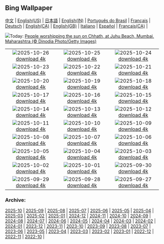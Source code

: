 ## Bing Wallpaper
[中文](README.md) |                     [English(US)](en-US.md) |                     [日本語](ja-JP.md) |                     [English(IN)](en-IN.md) |                     [Português do Brasil](pt-BR.md) |                     [Français](fr-FR.md) |                     [Deutsch](de-DE.md) |                     [English(CA)](en-CA.md) |                     [English(GB)](en-GB.md) |                     [Italiano](it-IT.md) |                     [Español](es-ES.md) |                     [Français(CA)](fr-CA.md) |                    

![](https://www.bing.com/th?id=OHR.ChhathPuja_EN-IN6737950149_UHD.jpg&w=1000)Today: [People worshipping the sun on Chhath, at Juhu Beach, Mumbai, Maharashtra (© Dinodia Photo/Getty Images)](https://www.bing.com/th?id=OHR.ChhathPuja_EN-IN6737950149_UHD.jpg)

|      |      |      |
| :----: | :----: | :----: |
|![](https://www.bing.com/th?id=OHR.AfricanRaven_EN-IN6796929078_UHD.jpg&pid=hp&w=384&h=216&rs=1&c=4)2025-10-26 [download 4k](https://www.bing.com/th?id=OHR.AfricanRaven_EN-IN6796929078_UHD.jpg)|![](https://www.bing.com/th?id=OHR.MartimoaapaFinland_EN-IN6497772710_UHD.jpg&pid=hp&w=384&h=216&rs=1&c=4)2025-10-25 [download 4k](https://www.bing.com/th?id=OHR.MartimoaapaFinland_EN-IN6497772710_UHD.jpg)|![](https://www.bing.com/th?id=OHR.QueenMary_EN-IN6335003575_UHD.jpg&pid=hp&w=384&h=216&rs=1&c=4)2025-10-24 [download 4k](https://www.bing.com/th?id=OHR.QueenMary_EN-IN6335003575_UHD.jpg)|
|![](https://www.bing.com/th?id=OHR.SnowLeopard_EN-IN6193206285_UHD.jpg&pid=hp&w=384&h=216&rs=1&c=4)2025-10-23 [download 4k](https://www.bing.com/th?id=OHR.SnowLeopard_EN-IN6193206285_UHD.jpg)|![](https://www.bing.com/th?id=OHR.BulgariaRocks_EN-IN6060043894_UHD.jpg&pid=hp&w=384&h=216&rs=1&c=4)2025-10-22 [download 4k](https://www.bing.com/th?id=OHR.BulgariaRocks_EN-IN6060043894_UHD.jpg)|![](https://www.bing.com/th?id=OHR.OilLamps_EN-IN0305267650_UHD.jpg&pid=hp&w=384&h=216&rs=1&c=4)2025-10-21 [download 4k](https://www.bing.com/th?id=OHR.OilLamps_EN-IN0305267650_UHD.jpg)|
|![](https://www.bing.com/th?id=OHR.HoffmansSloth_EN-IN5791944610_UHD.jpg&pid=hp&w=384&h=216&rs=1&c=4)2025-10-20 [download 4k](https://www.bing.com/th?id=OHR.HoffmansSloth_EN-IN5791944610_UHD.jpg)|![](https://www.bing.com/th?id=OHR.AppleHarvest_EN-IN5534604736_UHD.jpg&pid=hp&w=384&h=216&rs=1&c=4)2025-10-19 [download 4k](https://www.bing.com/th?id=OHR.AppleHarvest_EN-IN5534604736_UHD.jpg)|![](https://www.bing.com/th?id=OHR.SilburyHill_EN-IN5389984982_UHD.jpg&pid=hp&w=384&h=216&rs=1&c=4)2025-10-18 [download 4k](https://www.bing.com/th?id=OHR.SilburyHill_EN-IN5389984982_UHD.jpg)|
|![](https://www.bing.com/th?id=OHR.RockRiverFalls_EN-IN5207367591_UHD.jpg&pid=hp&w=384&h=216&rs=1&c=4)2025-10-17 [download 4k](https://www.bing.com/th?id=OHR.RockRiverFalls_EN-IN5207367591_UHD.jpg)|![](https://www.bing.com/th?id=OHR.SiberianLynx_EN-IN1490502739_UHD.jpg&pid=hp&w=384&h=216&rs=1&c=4)2025-10-16 [download 4k](https://www.bing.com/th?id=OHR.SiberianLynx_EN-IN1490502739_UHD.jpg)|![](https://www.bing.com/th?id=OHR.AmethystLaccaria_EN-IN1327848044_UHD.jpg&pid=hp&w=384&h=216&rs=1&c=4)2025-10-15 [download 4k](https://www.bing.com/th?id=OHR.AmethystLaccaria_EN-IN1327848044_UHD.jpg)|
|![](https://www.bing.com/th?id=OHR.OiaSantorini_EN-IN1120659407_UHD.jpg&pid=hp&w=384&h=216&rs=1&c=4)2025-10-14 [download 4k](https://www.bing.com/th?id=OHR.OiaSantorini_EN-IN1120659407_UHD.jpg)|![](https://www.bing.com/th?id=OHR.MamallapuramBoat_EN-IN7710066435_UHD.jpg&pid=hp&w=384&h=216&rs=1&c=4)2025-10-13 [download 4k](https://www.bing.com/th?id=OHR.MamallapuramBoat_EN-IN7710066435_UHD.jpg)|![](https://www.bing.com/th?id=OHR.SaranacLake_EN-IN0774753637_UHD.jpg&pid=hp&w=384&h=216&rs=1&c=4)2025-10-12 [download 4k](https://www.bing.com/th?id=OHR.SaranacLake_EN-IN0774753637_UHD.jpg)|
|![](https://www.bing.com/th?id=OHR.WoodDuckHen_EN-IN0584855660_UHD.jpg&pid=hp&w=384&h=216&rs=1&c=4)2025-10-11 [download 4k](https://www.bing.com/th?id=OHR.WoodDuckHen_EN-IN0584855660_UHD.jpg)|![](https://www.bing.com/th?id=OHR.MonurikiFiji_EN-IN0435648198_UHD.jpg&pid=hp&w=384&h=216&rs=1&c=4)2025-10-10 [download 4k](https://www.bing.com/th?id=OHR.MonurikiFiji_EN-IN0435648198_UHD.jpg)|![](https://www.bing.com/th?id=OHR.WebbPillars_EN-IN0244722774_UHD.jpg&pid=hp&w=384&h=216&rs=1&c=4)2025-10-09 [download 4k](https://www.bing.com/th?id=OHR.WebbPillars_EN-IN0244722774_UHD.jpg)|
|![](https://www.bing.com/th?id=OHR.OctopusCyanea_EN-IN9999645050_UHD.jpg&pid=hp&w=384&h=216&rs=1&c=4)2025-10-08 [download 4k](https://www.bing.com/th?id=OHR.OctopusCyanea_EN-IN9999645050_UHD.jpg)|![](https://www.bing.com/th?id=OHR.RidgwayAspens_EN-IN9829823825_UHD.jpg&pid=hp&w=384&h=216&rs=1&c=4)2025-10-07 [download 4k](https://www.bing.com/th?id=OHR.RidgwayAspens_EN-IN9829823825_UHD.jpg)|![](https://www.bing.com/th?id=OHR.AnshunBridge_EN-IN9593478408_UHD.jpg&pid=hp&w=384&h=216&rs=1&c=4)2025-10-06 [download 4k](https://www.bing.com/th?id=OHR.AnshunBridge_EN-IN9593478408_UHD.jpg)|
|![](https://www.bing.com/th?id=OHR.JahangirMahal_EN-IN7628563681_UHD.jpg&pid=hp&w=384&h=216&rs=1&c=4)2025-10-05 [download 4k](https://www.bing.com/th?id=OHR.JahangirMahal_EN-IN7628563681_UHD.jpg)|![](https://www.bing.com/th?id=OHR.DragonEndeavour_EN-IN9334573576_UHD.jpg&pid=hp&w=384&h=216&rs=1&c=4)2025-10-04 [download 4k](https://www.bing.com/th?id=OHR.DragonEndeavour_EN-IN9334573576_UHD.jpg)|![](https://www.bing.com/th?id=OHR.SkyeHeather_EN-IN2826518684_UHD.jpg&pid=hp&w=384&h=216&rs=1&c=4)2025-10-03 [download 4k](https://www.bing.com/th?id=OHR.SkyeHeather_EN-IN2826518684_UHD.jpg)|
|![](https://www.bing.com/th?id=OHR.StatueGandhi_EN-IN4485364887_UHD.jpg&pid=hp&w=384&h=216&rs=1&c=4)2025-10-02 [download 4k](https://www.bing.com/th?id=OHR.StatueGandhi_EN-IN4485364887_UHD.jpg)|![](https://www.bing.com/th?id=OHR.GoddessDurga2025_EN-IN4254679403_UHD.jpg&pid=hp&w=384&h=216&rs=1&c=4)2025-10-01 [download 4k](https://www.bing.com/th?id=OHR.GoddessDurga2025_EN-IN4254679403_UHD.jpg)|![](https://www.bing.com/th?id=OHR.EucalyptusKoala_EN-IN3734256942_UHD.jpg&pid=hp&w=384&h=216&rs=1&c=4)2025-09-30 [download 4k](https://www.bing.com/th?id=OHR.EucalyptusKoala_EN-IN3734256942_UHD.jpg)|
|![](https://www.bing.com/th?id=OHR.HoutenHouses_EN-IN3573740286_UHD.jpg&pid=hp&w=384&h=216&rs=1&c=4)2025-09-29 [download 4k](https://www.bing.com/th?id=OHR.HoutenHouses_EN-IN3573740286_UHD.jpg)|![](https://www.bing.com/th?id=OHR.PienzaItaly_EN-IN3424027062_UHD.jpg&pid=hp&w=384&h=216&rs=1&c=4)2025-09-28 [download 4k](https://www.bing.com/th?id=OHR.PienzaItaly_EN-IN3424027062_UHD.jpg)|![](https://www.bing.com/th?id=OHR.TankLakes_EN-IN3018873170_UHD.jpg&pid=hp&w=384&h=216&rs=1&c=4)2025-09-27 [download 4k](https://www.bing.com/th?id=OHR.TankLakes_EN-IN3018873170_UHD.jpg)|


### Archive:
[2025-10](archive/en-IN/202510/README.md) | [2025-09](archive/en-IN/202509/README.md) | [2025-08](archive/en-IN/202508/README.md) | [2025-07](archive/en-IN/202507/README.md) | [2025-06](archive/en-IN/202506/README.md) | [2025-05](archive/en-IN/202505/README.md) | [2025-04](archive/en-IN/202504/README.md) | [2025-03](archive/en-IN/202503/README.md) | [2025-02](archive/en-IN/202502/README.md) | [2025-01](archive/en-IN/202501/README.md) | [2024-12](archive/en-IN/202412/README.md) | [2024-11](archive/en-IN/202411/README.md) | [2024-10](archive/en-IN/202410/README.md) | [2024-09](archive/en-IN/202409/README.md) | [2024-08](archive/en-IN/202408/README.md) | [2024-07](archive/en-IN/202407/README.md) | [2024-06](archive/en-IN/202406/README.md) | [2024-05](archive/en-IN/202405/README.md) | [2024-04](archive/en-IN/202404/README.md) | [2024-03](archive/en-IN/202403/README.md) | [2024-02](archive/en-IN/202402/README.md) | [2024-01](archive/en-IN/202401/README.md) | [2023-12](archive/en-IN/202312/README.md) | [2023-11](archive/en-IN/202311/README.md) | [2023-10](archive/en-IN/202310/README.md) | [2023-09](archive/en-IN/202309/README.md) | [2023-08](archive/en-IN/202308/README.md) | [2023-07](archive/en-IN/202307/README.md) | [2023-06](archive/en-IN/202306/README.md) | [2023-05](archive/en-IN/202305/README.md) | [2023-04](archive/en-IN/202304/README.md) | [2023-03](archive/en-IN/202303/README.md) | [2023-02](archive/en-IN/202302/README.md) | [2023-01](archive/en-IN/202301/README.md) | [2022-12](archive/en-IN/202212/README.md) | [2022-11](archive/en-IN/202211/README.md) | [2022-10](archive/en-IN/202210/README.md) | 
